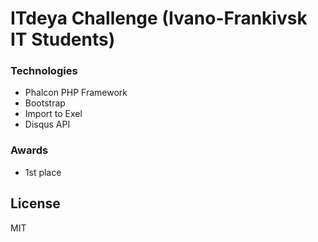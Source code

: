 # ITdeya Challenge (Ivano-Frankivsk IT Students)
### Technologies

* Phalcon PHP Framework
* Bootstrap
* Import to Exel
* Disqus API

### Awards

* 1st place


License
----

MIT
